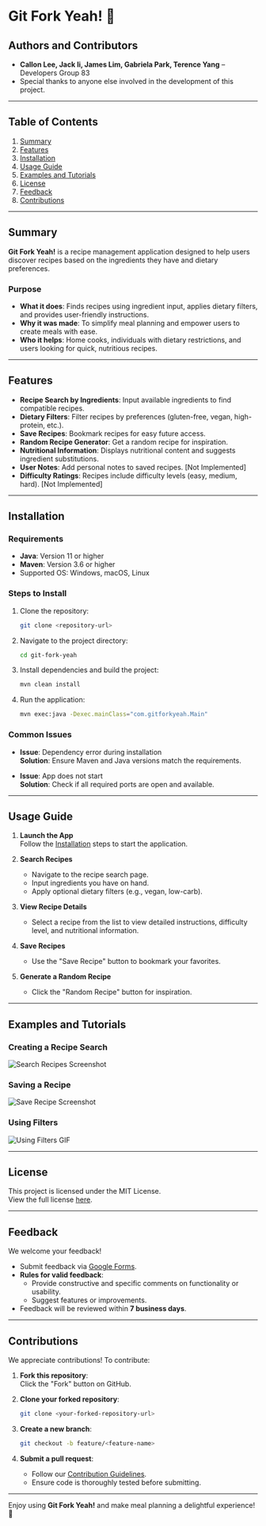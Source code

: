 # **Git Fork Yeah!** 🍴

## Authors and Contributors

- **Callon Lee, Jack li, James Lim, Gabriela Park, Terence Yang** – Developers Group 83
- Special thanks to anyone else involved in the development of this project.

---

## **Table of Contents**

1. [Summary](#summary)
2. [Features](#features)
3. [Installation](#installation)
4. [Usage Guide](#usage-guide)
5. [Examples and Tutorials](#examples-and-tutorials)
6. [License](#license)
7. [Feedback](#feedback)
8. [Contributions](#contributions)

---

## **Summary**

**Git Fork Yeah!** is a recipe management application designed to help users discover recipes based on the ingredients they have and dietary preferences.

### **Purpose**

- **What it does**: Finds recipes using ingredient input, applies dietary filters, and provides user-friendly instructions.
- **Why it was made**: To simplify meal planning and empower users to create meals with ease.
- **Who it helps**: Home cooks, individuals with dietary restrictions, and users looking for quick, nutritious recipes.

---

## **Features**

- **Recipe Search by Ingredients**: Input available ingredients to find compatible recipes.
- **Dietary Filters**: Filter recipes by preferences (gluten-free, vegan, high-protein, etc.).
- **Save Recipes**: Bookmark recipes for easy future access.
- **Random Recipe Generator**: Get a random recipe for inspiration.
- **Nutritional Information**: Displays nutritional content and suggests ingredient substitutions.
- **User Notes**: Add personal notes to saved recipes. [Not Implemented]
- **Difficulty Ratings**: Recipes include difficulty levels (easy, medium, hard). [Not Implemented]

---

## **Installation**

### **Requirements**

- **Java**: Version 11 or higher
- **Maven**: Version 3.6 or higher
- Supported OS: Windows, macOS, Linux

### **Steps to Install**

1. Clone the repository:
   ```bash
   git clone <repository-url>
   ```
2. Navigate to the project directory:
   ```bash
   cd git-fork-yeah
   ```
3. Install dependencies and build the project:
   ```bash
   mvn clean install
   ```
4. Run the application:
   ```bash
   mvn exec:java -Dexec.mainClass="com.gitforkyeah.Main"
   ```

### **Common Issues**

- **Issue**: Dependency error during installation  
  **Solution**: Ensure Maven and Java versions match the requirements.

- **Issue**: App does not start  
  **Solution**: Check if all required ports are open and available.

---

## **Usage Guide**

1. **Launch the App**  
   Follow the [Installation](#installation) steps to start the application.

2. **Search Recipes**
    - Navigate to the recipe search page.
    - Input ingredients you have on hand.
    - Apply optional dietary filters (e.g., vegan, low-carb).

3. **View Recipe Details**
    - Select a recipe from the list to view detailed instructions, difficulty level, and nutritional information.

4. **Save Recipes**
    - Use the "Save Recipe" button to bookmark your favorites.

5. **Generate a Random Recipe**
    - Click the "Random Recipe" button for inspiration.

---

## **Examples and Tutorials**

### **Creating a Recipe Search**
![Search Recipes Screenshot](https://example.com/search-recipes.png)

### **Saving a Recipe**
![Save Recipe Screenshot](https://example.com/save-recipe.png)

### **Using Filters**
![Using Filters GIF](https://example.com/filters.gif)

---

## **License**

This project is licensed under the MIT License.  
View the full license [here](LICENSE).

---

## **Feedback**

We welcome your feedback!
- Submit feedback via [Google Forms](https://example.com/feedback-form).
- **Rules for valid feedback**:
    - Provide constructive and specific comments on functionality or usability.
    - Suggest features or improvements.
- Feedback will be reviewed within **7 business days**.

---

## **Contributions**

We appreciate contributions! To contribute:

1. **Fork this repository**:  
   Click the "Fork" button on GitHub.

2. **Clone your forked repository**:
   ```bash
   git clone <your-forked-repository-url>
   ```

3. **Create a new branch**:
   ```bash
   git checkout -b feature/<feature-name>
   ```

4. **Submit a pull request**:
    - Follow our [Contribution Guidelines](https://example.com/contribution-guidelines).
    - Ensure code is thoroughly tested before submitting.

---


Enjoy using **Git Fork Yeah!** and make meal planning a delightful experience! 🎉

